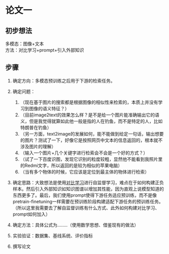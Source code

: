 # 论文一
## 初步想法
多模态：图像+文本   
方法：对比学习+prompt+引入外部知识

## 步骤
1. 确定方向：多模态预训练之后用于下游的检索任务。
2. 确定问题：
   1. （现在基于图片的搜索都是根据图像的相似性来检索的，本质上并没有学习到图像的语义特征？）
   2. （目前image2text的效果怎么样？是不是给一个图片能准确输出它的语义，但是我觉得就算如此他一般是指的人在钓鱼，而不是特定的人，比如特朗普在钓鱼）
   3. （另一方面，text2image的发展如何，能不能做到给定一句话，输出想要的图片？测试了一下，好像它是按照网页中文本的信息返回的，根本就不涉及图片的理解）
   4. （输入一个图片+几个关键字进行检索会不会是一个好的方式？）
   5. （试了一下百度识图，发现它识别的粒度较粗，显然他不能看到我照片里的Redmi文字，所以返回的是较为相似的苹果电脑）
   6. （当有多个物体的时候，它应该是定位到最主体的物体进行检索）

3. 确定思路：大致想法是使用[对比学习](https://zhuanlan.zhihu.com/p/141172794)进行自监督学习，难点在于如何构建正负样本。然后引入外部知识如知识图谱以增加其性能，因为直观上说模型知道的东西更多了。最后，我们使用prompt使得下游任务适应预训练，而不是像pretrain-finetuning一样需要在预训练阶段构建适配下游任务的预训练任务。（所以这里我需要去了解自监督训练有什么方式、此外如何构建对比学习、prompt如何加入）
4. 确定方法：具体公式为........（使用数学思想、借鉴现有的做法）
5. 实验验证：数据集、基线系统、评价指标
6. 撰写论文